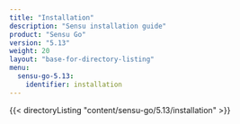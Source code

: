 ```yaml
---
title: "Installation"
description: "Sensu installation guide"
product: "Sensu Go"
version: "5.13"
weight: 20
layout: "base-for-directory-listing"
menu:
  sensu-go-5.13:
    identifier: installation
---
```


{{< directoryListing "content/sensu-go/5.13/installation" >}}
